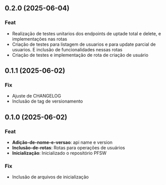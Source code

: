 ## 0.2.0 (2025-06-04)

### Feat

- Realização de testes unitarios dos endpoints de uptade total e delete, e implementações nas rotas
- Criação de testes para listagem de usuarios e para update parcial de usuarios. E inclusão de funcionalidades nessas rotas
- Criação de testes e implementação de rota de criação de usuário

## 0.1.1 (2025-06-02)

### Fix

- Ajuste de CHANGELOG
- Inclusão de tag de versionamento

## 0.1.0 (2025-06-02)

### Feat

- **Adição-de-nome-e-versao**: api name e version
- **Inclusão-de-rotas**: Rotas para operações de usuários
- **Inicialização**: Inicializado o repositório PFSW

### Fix

- Inclusão de arquivos de inicialização

